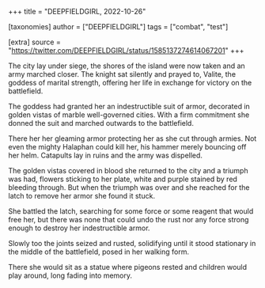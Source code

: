 +++
title = "DEEPFIELDGIRL, 2022-10-26"

[taxonomies]
author = ["DEEPFIELDGIRL"]
tags = ["combat", "test"]

[extra]
source = "https://twitter.com/DEEPFIELDGIRL/status/1585137274614067201"
+++

The city lay under siege, the shores of the island were now taken and an army marched closer. The knight sat silently and prayed to, Valite, the goddess of marital strength, offering her life in exchange for victory on the battlefield.

The goddess had granted her an indestructible suit of armor, decorated in golden vistas of marble well-governed cities. With a firm commitment she donned the suit and marched outwards to the battlefield.

There her her gleaming armor protecting her as she cut through armies. Not even the mighty Halaphan could kill her, his hammer merely bouncing off her helm. Catapults lay in ruins and the army was dispelled.

The golden vistas covered in blood she returned to the city and a triumph was had, flowers sticking to her plate, white and purple stained by red bleeding through. But when the triumph was over and she reached for the latch to remove her armor she found it stuck.

She battled the latch, searching for some force or some reagent that would free her, but there was none that could undo the rust nor any force strong enough to destroy her indestructible armor.

Slowly too the joints seized and rusted, solidifying until it stood stationary in the middle of the battlefield, posed in her walking form.

There she would sit as a statue where pigeons rested and children would play around, long fading into memory.

